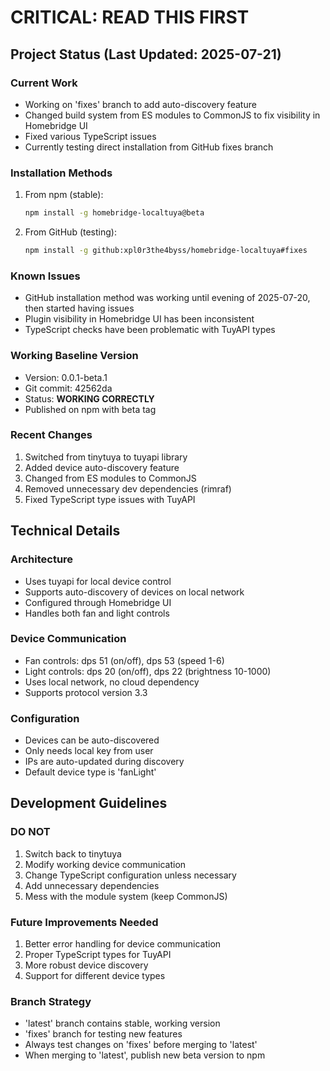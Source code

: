 # CRITICAL: READ THIS FIRST

## Project Status (Last Updated: 2025-07-21)

### Current Work
- Working on 'fixes' branch to add auto-discovery feature
- Changed build system from ES modules to CommonJS to fix visibility in Homebridge UI
- Fixed various TypeScript issues
- Currently testing direct installation from GitHub fixes branch

### Installation Methods
1. From npm (stable):
   ```bash
   npm install -g homebridge-localtuya@beta
   ```

2. From GitHub (testing):
   ```bash
   npm install -g github:xpl0r3the4byss/homebridge-localtuya#fixes
   ```

### Known Issues
- GitHub installation method was working until evening of 2025-07-20, then started having issues
- Plugin visibility in Homebridge UI has been inconsistent
- TypeScript checks have been problematic with TuyAPI types

### Working Baseline Version
- Version: 0.0.1-beta.1
- Git commit: 42562da
- Status: **WORKING CORRECTLY**
- Published on npm with beta tag

### Recent Changes
1. Switched from tinytuya to tuyapi library
2. Added device auto-discovery feature
3. Changed from ES modules to CommonJS
4. Removed unnecessary dev dependencies (rimraf)
5. Fixed TypeScript type issues with TuyAPI

## Technical Details

### Architecture
- Uses tuyapi for local device control
- Supports auto-discovery of devices on local network
- Configured through Homebridge UI
- Handles both fan and light controls

### Device Communication
- Fan controls: dps 51 (on/off), dps 53 (speed 1-6)
- Light controls: dps 20 (on/off), dps 22 (brightness 10-1000)
- Uses local network, no cloud dependency
- Supports protocol version 3.3

### Configuration
- Devices can be auto-discovered
- Only needs local key from user
- IPs are auto-updated during discovery
- Default device type is 'fanLight'

## Development Guidelines

### DO NOT
1. Switch back to tinytuya
2. Modify working device communication
3. Change TypeScript configuration unless necessary
4. Add unnecessary dependencies
5. Mess with the module system (keep CommonJS)

### Future Improvements Needed
1. Better error handling for device communication
2. Proper TypeScript types for TuyAPI
3. More robust device discovery
4. Support for different device types

### Branch Strategy
- 'latest' branch contains stable, working version
- 'fixes' branch for testing new features
- Always test changes on 'fixes' before merging to 'latest'
- When merging to 'latest', publish new beta version to npm